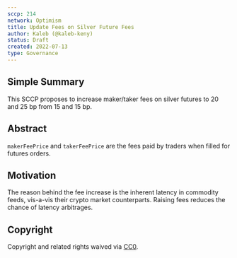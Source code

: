 ```yaml
---
sccp: 214
network: Optimism
title: Update Fees on Silver Future Fees
author: Kaleb (@kaleb-keny)
status: Draft
created: 2022-07-13
type: Governance
---
```


## Simple Summary

This SCCP proposes to increase maker/taker fees on silver futures to 20 and 25 bp from 15 and 15 bp.

## Abstract

`makerFeePrice` and `takerFeePrice` are the fees paid by traders when filled for futures orders.

## Motivation

The reason behind the fee increase is the inherent latency in commodity feeds, vis-a-vis their crypto market counterparts. Raising fees reduces the chance of latency arbitrages.

## Copyright

Copyright and related rights waived via [CC0](https://creativecommons.org/publicdomain/zero/1.0/).